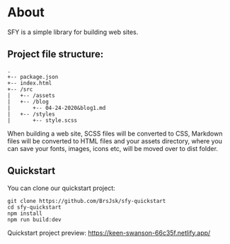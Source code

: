 # About

SFY is a simple library for building web sites.


## Project file structure:

```
.
+-- package.json
+-- index.html
+-- /src
|   +-- /assets
|   +-- /blog
|       +-- 04-24-2020&blog1.md
|   +-- /styles
|       +-- style.scss
```

When building a web site, SCSS files will be converted to  CSS, Markdown files will be converted to HTML files and your assets directory, where you can save your fonts, images, icons etc, will be moved over to dist folder.  

## Quickstart

You can clone our quickstart project:
```
git clone https://github.com/BrsJsk/sfy-quickstart
cd sfy-quickstart
npm install
npm run build:dev
```

Quickstart project preview: https://keen-swanson-66c35f.netlify.app/